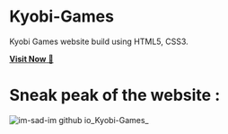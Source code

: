 # Kyobi-Games
Kyobi Games website build using HTML5, CSS3.

<a href="https://im-sad-im.github.io/Kyobi-Games/" target="_blank">**Visit Now** 🚀</a>
# Sneak peak of the website :
![im-sad-im github io_Kyobi-Games_](https://github.com/im-sad-im/Kyobi-Games/assets/106245875/141897b2-356d-4b49-a682-fd40ef544d13)
